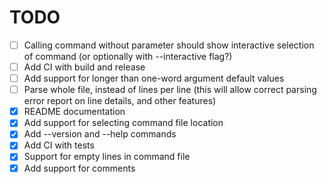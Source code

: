 # TODO

- [ ] Calling command without parameter should show interactive selection of command (or optionally with --interactive flag?)
- [ ] Add CI with build and release
- [ ] Add support for longer than one-word argument default values
- [ ] Parse whole file, instead of lines per line (this will allow correct parsing error report on line details, and other features)
- [x] README documentation
- [x] Add support for selecting command file location
- [x] Add --version and --help commands
- [x] Add CI with tests
- [x] Support for empty lines in command file
- [x] Add support for comments
